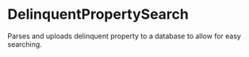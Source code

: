DelinquentPropertySearch
========================

Parses and uploads delinquent property to a database to allow for easy searching.

